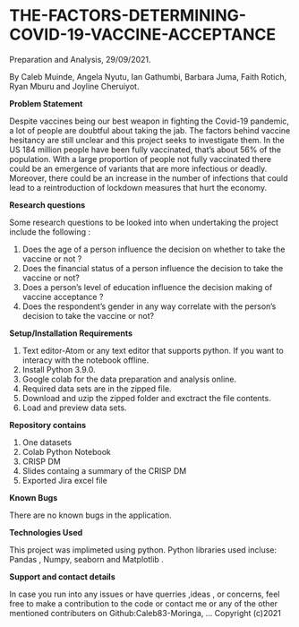 # THE-FACTORS-DETERMINING-COVID-19-VACCINE-ACCEPTANCE

Preparation and Analysis, 29/09/2021.

By Caleb Muinde, Angela Nyutu, Ian Gathumbi, Barbara Juma, Faith Rotich, Ryan Mburu and Joyline Cheruiyot.

**Problem Statement**

Despite vaccines being our best weapon in fighting the Covid-19 pandemic, a lot of people are doubtful about taking the jab. The factors behind vaccine hesitancy are still unclear and this project seeks to investigate them. In the US  184 million people have been fully vaccinated, that’s about 56% of the population. With a large proportion of people not fully vaccinated there could be an emergence of variants that are more infectious or deadly. Moreover, there could be an increase in the number of infections that could lead to a reintroduction of lockdown measures that hurt the economy.

**Research questions**

Some research questions to be looked into when undertaking the project include the following : 

1. Does the age of a person influence the decision on whether to take the vaccine or not ?
2. Does the financial status of a person influence the decision to take the vaccine or not?
3. Does a person’s level of education influence the decision making of vaccine acceptance ?
4. Does the respondent’s gender in any way correlate with the person’s decision to take the vaccine or not?

**Setup/Installation Requirements**

1. Text editor-Atom or any text editor that supports python. If you want to interacy with the notebook offline.
2. Install Python 3.9.0.
3. Google colab for the data preparation and analysis online.
4. Required data sets are in the zipped file.
5. Download and uzip the zipped folder and exctract the file contents.
6. Load and preview data sets.

**Repository contains**

1. One datasets
2. Colab Python Notebook
3. CRISP DM
4. Slides containg a summary of the CRISP DM
5. Exported Jira excel file

**Known Bugs**

There are no known bugs in the application.

**Technologies Used**

This project was implimeted using python. Python libraries used incluse: Pandas , Numpy, seaborn and Matplotlib .

**Support and contact details**

In case you run into any issues or have querries ,ideas , or concerns, feel free to make a contribution to the code or contact me or any of the other mentioned contributers on Github:Caleb83-Moringa, ... Copyright (c)2021

